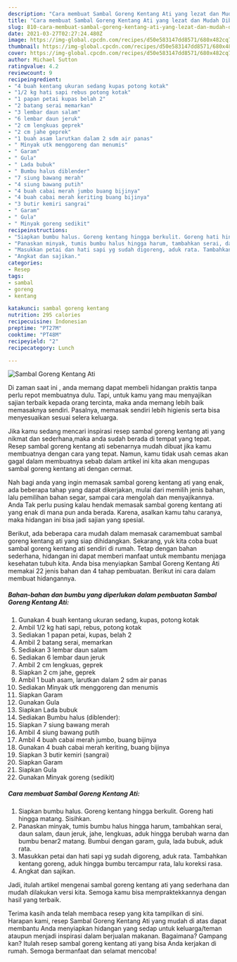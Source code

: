 ```yaml
---
description: "Cara membuat Sambal Goreng Kentang Ati yang lezat dan Mudah Dibuat"
title: "Cara membuat Sambal Goreng Kentang Ati yang lezat dan Mudah Dibuat"
slug: 810-cara-membuat-sambal-goreng-kentang-ati-yang-lezat-dan-mudah-dibuat
date: 2021-03-27T02:27:24.480Z
image: https://img-global.cpcdn.com/recipes/d50e583147dd8571/680x482cq70/sambal-goreng-kentang-ati-foto-resep-utama.jpg
thumbnail: https://img-global.cpcdn.com/recipes/d50e583147dd8571/680x482cq70/sambal-goreng-kentang-ati-foto-resep-utama.jpg
cover: https://img-global.cpcdn.com/recipes/d50e583147dd8571/680x482cq70/sambal-goreng-kentang-ati-foto-resep-utama.jpg
author: Michael Sutton
ratingvalue: 4.2
reviewcount: 9
recipeingredient:
- "4 buah kentang ukuran sedang kupas potong kotak"
- "1/2 kg hati sapi rebus potong kotak"
- "1 papan petai kupas belah 2"
- "2 batang serai memarkan"
- "3 lembar daun salam"
- "6 lembar daun jeruk"
- "2 cm lengkuas geprek"
- "2 cm jahe geprek"
- "1 buah asam larutkan dalam 2 sdm air panas"
- " Minyak utk menggoreng dan menumis"
- " Garam"
- " Gula"
- " Lada bubuk"
- " Bumbu halus diblender"
- "7 siung bawang merah"
- "4 siung bawang putih"
- "4 buah cabai merah jumbo buang bijinya"
- "4 buah cabai merah keriting buang bijinya"
- "3 butir kemiri sangrai"
- " Garam"
- " Gula"
- " Minyak goreng sedikit"
recipeinstructions:
- "Siapkan bumbu halus. Goreng kentang hingga berkulit. Goreng hati hingga matang. Sisihkan."
- "Panaskan minyak, tumis bumbu halus hingga harum, tambahkan serai, daun salam, daun jeruk, jahe, lengkuas, aduk hingga berubah warna dan bumbu benar2 matang. Bumbui dengan garam, gula, lada bubuk, aduk rata."
- "Masukkan petai dan hati sapi yg sudah digoreng, aduk rata. Tambahkan kentang goreng, aduk hingga bumbu tercampur rata, lalu koreksi rasa."
- "Angkat dan sajikan."
categories:
- Resep
tags:
- sambal
- goreng
- kentang

katakunci: sambal goreng kentang 
nutrition: 295 calories
recipecuisine: Indonesian
preptime: "PT27M"
cooktime: "PT48M"
recipeyield: "2"
recipecategory: Lunch

---
```



![Sambal Goreng Kentang Ati](https://img-global.cpcdn.com/recipes/d50e583147dd8571/680x482cq70/sambal-goreng-kentang-ati-foto-resep-utama.jpg)

Di zaman  saat ini , anda memang dapat membeli hidangan praktis tanpa perlu repot membuatnya dulu. Tapi, untuk kamu yang mau menyajikan sajian terbaik kepada orang tercinta, maka anda memang lebih baik memasaknya sendiri. Pasalnya, memasak sendiri lebih higienis serta bisa menyesuaikan sesuai selera keluarga.

Jika kamu sedang mencari inspirasi resep sambal goreng kentang ati yang nikmat dan sederhana,maka anda sudah berada di tempat yang tepat. Resep sambal goreng kentang ati  sebenarnya mudah dibuat jika kamu membuatnya dengan cara yang tepat. Namun, kamu tidak usah cemas akan gagal dalam membuatnya 
sebab dalam artikel ini kita akan mengupas sambal goreng kentang ati dengan cermat.  



Nah bagi anda yang ingin memasak sambal goreng kentang ati yang enak, ada beberapa tahap yang dapat dikerjakan, mulai dari memilih jenis bahan, lalu pemilihan bahan segar, sampai cara mengolah dan menyajikannya. Anda Tak perlu pusing kalau hendak memasak sambal goreng kentang ati yang enak di mana pun anda berada. Karena, asalkan kamu  tahu caranya, maka hidangan ini bisa jadi sajian yang spesial.

Berikut, ada beberapa cara mudah dalam memasak caramembuat sambal goreng kentang ati yang siap dihidangkan. Sekarang, yuk kita coba buat sambal goreng kentang ati sendiri di rumah. Tetap dengan bahan sederhana, hidangan ini dapat memberi manfaat untuk membantu menjaga kesehatan tubuh kita. Anda bisa menyiapkan Sambal Goreng Kentang Ati memakai 22 jenis bahan dan 4 tahap pembuatan. Berikut ini cara dalam membuat hidangannya.

<!--inarticleads1-->

##### Bahan-bahan dan bumbu yang diperlukan dalam pembuatan Sambal Goreng Kentang Ati:

1. Gunakan 4 buah kentang ukuran sedang, kupas, potong kotak
1. Ambil 1/2 kg hati sapi, rebus, potong kotak
1. Sediakan 1 papan petai, kupas, belah 2
1. Ambil 2 batang serai, memarkan
1. Sediakan 3 lembar daun salam
1. Sediakan 6 lembar daun jeruk
1. Ambil 2 cm lengkuas, geprek
1. Siapkan 2 cm jahe, geprek
1. Ambil 1 buah asam, larutkan dalam 2 sdm air panas
1. Sediakan  Minyak utk menggoreng dan menumis
1. Siapkan  Garam
1. Gunakan  Gula
1. Siapkan  Lada bubuk
1. Sediakan  Bumbu halus (diblender):
1. Siapkan 7 siung bawang merah
1. Ambil 4 siung bawang putih
1. Ambil 4 buah cabai merah jumbo, buang bijinya
1. Gunakan 4 buah cabai merah keriting, buang bijinya
1. Siapkan 3 butir kemiri (sangrai)
1. Siapkan  Garam
1. Siapkan  Gula
1. Gunakan  Minyak goreng (sedikit)




<!--inarticleads2-->

##### Cara membuat Sambal Goreng Kentang Ati:

1. Siapkan bumbu halus. Goreng kentang hingga berkulit. Goreng hati hingga matang. Sisihkan.
1. Panaskan minyak, tumis bumbu halus hingga harum, tambahkan serai, daun salam, daun jeruk, jahe, lengkuas, aduk hingga berubah warna dan bumbu benar2 matang. Bumbui dengan garam, gula, lada bubuk, aduk rata.
1. Masukkan petai dan hati sapi yg sudah digoreng, aduk rata. Tambahkan kentang goreng, aduk hingga bumbu tercampur rata, lalu koreksi rasa.
1. Angkat dan sajikan.




Jadi, itulah artikel mengenai  sambal goreng kentang ati  yang sederhana dan mudah dilakukan versi kita. Semoga kamu bisa mempraktekkannya dengan hasil yang terbaik. 

Terima kasih anda telah membaca resep yang kita tampilkan di sini. Harapan kami, resep  Sambal Goreng Kentang Ati yang mudah di atas dapat membantu Anda menyiapkan hidangan yang sedap untuk keluarga/teman ataupun menjadi inspirasi dalam berjualan makanan. Bagaimana? Gampang kan? Itulah resep sambal goreng kentang ati yang bisa Anda kerjakan di rumah. Semoga bermanfaat dan selamat mencoba!

